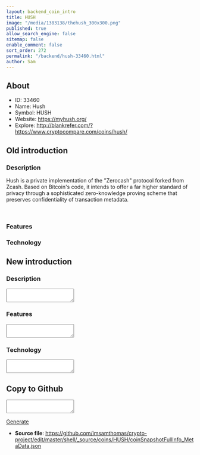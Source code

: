```yaml
---
layout: backend_coin_intro
title: HUSH
image: "/media/1383138/thehush_300x300.png"
published: true
allow_search_engine: false
sitemap: false
enable_comment: false
sort_order: 272
permalink: "/backend/hush-33460.html"
author: Sam
---
```


## About

- ID: 33460
- Name: Hush
- Symbol: HUSH
- Website: https://myhush.org/
- Explore: http://blankrefer.com/?https://www.cryptocompare.com/coins/hush/


## Old introduction

### Description

<p><span>Hush is a private implementation of the "Zerocash" protocol forked from Zcash. Based on Bitcoin&#39;s code, it intends to offer a far higher standard of privacy through a <span>sophisticated zero-knowledge proving scheme that preserves confidentiality of transaction metadata.</span></span></p><p> </p>

### Features


### Technology




## New introduction


### Description
<textarea id="meta_description" name="description"></textarea>

### Features
<textarea id="meta_features" name="features"></textarea>

### Technology
<textarea id="meta_technology" name="technology"></textarea>


## Copy to Github

<textarea id="coinsnapshotfullinfo_metadata"></textarea>

<a href="#gen" onclick="generateMetaDatJson()">Generate</a>

- **Source file**: <a href="https://github.com/imsamthomas/crypto-project/edit/master/shell/_source/coins/HUSH/coinSnapshotFullInfo_MetaData.json">https://github.com/imsamthomas/crypto-project/edit/master/shell/_source/coins/HUSH/coinSnapshotFullInfo_MetaData.json</a>

